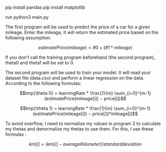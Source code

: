 pip install pandas
pip install matplotlib

run python3 main.py

The first program will be used to predict the price of a car for a given mileage.
Enter the mileage, it will return the estimated price based on the following assumption:

$$estimatePrice(mileage) = {\theta 0} + ({\theta 1} * mileage)$$

If you don't call the training program beforehand (the second program), theta0 and theta1 will be set to 0.

The second program will be used to train your model.
It will read your dataset file (data.csv) and perform a linear regression on the data.
According to the following formulas:

$$tmp{\theta 0} = learningRate * \frac{1}{m} \sum_{i=0}^{m-1} (estimatePrice(mileage[i]) − price[i])$$

$$tmp{\theta 1} = learningRate * \frac{1}{m} \sum_{i=0}^{m-1} (estimatePrice(mileage[i]) − price[i])*mileage[i]$$

To avoid overflow, I need to normalize my values in program 2 to calculate my thetas and denormalize my thetas to use them. For this, I use these formulas :

$$km[i] = (km[i] - averageKilometer) / standard deviation$$